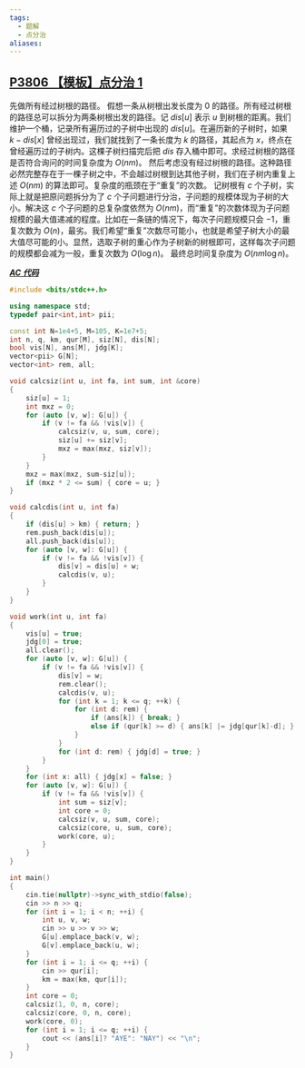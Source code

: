```yaml
---
tags:
  - 题解
  - 点分治
aliases:
---
```

## [P3806 【模板】点分治 1](https://www.luogu.com.cn/problem/P3806)

先做所有经过树根的路径。
假想一条从树根出发长度为 $0$ 的路径。所有经过树根的路径总可以拆分为两条树根出发的路径。记 $dis[u]$ 表示 $u$ 到树根的距离。我们维护一个桶，记录所有遍历过的子树中出现的 $dis[u]$。在遍历新的子树时，如果 $k-dis[x]$ 曾经出现过，我们就找到了一条长度为 $k$ 的路径，其起点为 $x$，终点在曾经遍历过的子树内。这棵子树扫描完后把 $dis$ 存入桶中即可。求经过树根的路径是否符合询问的时间复杂度为 $O(nm)$。
然后考虑没有经过树根的路径。这种路径必然完整存在于一棵子树之中，不会越过树根到达其他子树，我们在子树内重复上述 $O(nm)$ 的算法即可。复杂度的瓶颈在于“重复”的次数。
记树根有 $c$ 个子树，实际上就是把原问题拆分为了 $c$ 个子问题进行分治，子问题的规模体现为子树的大小。解决这 $c$ 个子问题的总复杂度依然为 $O(nm)$，而“重复”的次数体现为子问题规模的最大值递减的程度。比如在一条链的情况下，每次子问题规模只会 $-1$，重复次数为 $O(n)$，最劣。我们希望“重复”次数尽可能小，也就是希望子树大小的最大值尽可能的小。显然，选取子树的重心作为子树新的树根即可，这样每次子问题的规模都会减为一般，重复次数为 $O(\log n)$。
最终总时间复杂度为 $O(nm\log n)$。

[***AC 代码***](https://www.luogu.com.cn/record/207385498)

```cpp
#include <bits/stdc++.h>

using namespace std;
typedef pair<int,int> pii;

const int N=1e4+5, M=105, K=1e7+5;
int n, q, km, qur[M], siz[N], dis[N];
bool vis[N], ans[M], jdg[K];
vector<pii> G[N];
vector<int> rem, all;

void calcsiz(int u, int fa, int sum, int &core)
{
    siz[u] = 1;
    int mxz = 0;
    for (auto [v, w]: G[u]) {
        if (v != fa && !vis[v]) {
            calcsiz(v, u, sum, core);
            siz[u] += siz[v];
            mxz = max(mxz, siz[v]);
        }
    }
    mxz = max(mxz, sum-siz[u]);
    if (mxz * 2 <= sum) { core = u; }
}

void calcdis(int u, int fa) 
{
    if (dis[u] > km) { return; }
    rem.push_back(dis[u]);
    all.push_back(dis[u]);
    for (auto [v, w]: G[u]) {
        if (v != fa && !vis[v]) {
            dis[v] = dis[u] + w;
            calcdis(v, u);
        }
    }
}

void work(int u, int fa)
{
    vis[u] = true;
    jdg[0] = true;
    all.clear();
    for (auto [v, w]: G[u]) {
        if (v != fa && !vis[v]) {
            dis[v] = w;
            rem.clear();
            calcdis(v, u);
            for (int k = 1; k <= q; ++k) {
                for (int d: rem) {
                    if (ans[k]) { break; }
                    else if (qur[k] >= d) { ans[k] |= jdg[qur[k]-d]; }
                }
            }
            for (int d: rem) { jdg[d] = true; }
        }
    }
    for (int x: all) { jdg[x] = false; }
    for (auto [v, w]: G[u]) {
        if (v != fa && !vis[v]) {
            int sum = siz[v];
            int core = 0;
            calcsiz(v, u, sum, core);
            calcsiz(core, u, sum, core);
            work(core, u);
        }
    }
}

int main()
{
    cin.tie(nullptr)->sync_with_stdio(false);
    cin >> n >> q;
    for (int i = 1; i < n; ++i) {
        int u, v, w;
        cin >> u >> v >> w;
        G[u].emplace_back(v, w);
        G[v].emplace_back(u, w);
    }
    for (int i = 1; i <= q; ++i) {
        cin >> qur[i];
        km = max(km, qur[i]);
    }
    int core = 0;
    calcsiz(1, 0, n, core);
    calcsiz(core, 0, n, core);
    work(core, 0);
    for (int i = 1; i <= q; ++i) {
        cout << (ans[i]? "AYE": "NAY") << "\n";
    }
}
```
